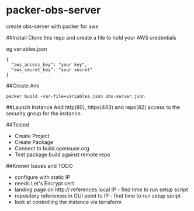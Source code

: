 # packer-obs-server
create obs-server with packer for aws

##Install
Clone this repo and create a file to hold your AWS credentials

eg variables.json
~~~~
{
  "aws_access_key": "your key",
  "aws_secret_key": "your secret"
}
~~~~

##Create Ami

`packer build -var-file=variables.json obs-server.json`

##Launch Instance
Add http(80), https(443) and repo(82) access to the security group for the instance.

##Tested

* Create Project
* Create Package
* Connect to build.opensuse.org
* Test package build against remote repo

##Known Issues and TODO

* configure with static IP
* needs Let's Encrypt cert 
* landing page on http:// references local IP - find time to run setup script
* repository references in GUI point to  IP - find time to run setup script
* look at controlling the instance via terraform

